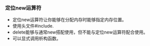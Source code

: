 ### 定位new运算符

- 定位new运算符让你能够在分配内存时能够指定内存位置。
- 使用头文件#include<new>.
- delete能够与通常new搭配使用，但不能与定位new运算符配合使用。
- 可以显式调用析构函数。